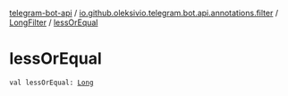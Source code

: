 [telegram-bot-api](../../index.md) / [io.github.oleksivio.telegram.bot.api.annotations.filter](../index.md) / [LongFilter](index.md) / [lessOrEqual](./less-or-equal.md)

# lessOrEqual

`val lessOrEqual: `[`Long`](https://kotlinlang.org/api/latest/jvm/stdlib/kotlin/-long/index.html)